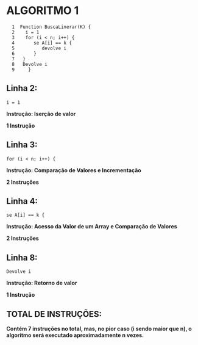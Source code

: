 # ALGORITMO 1

```http
  1  Function BuscaLinerar(K) {
  2    i = 1
  3    for (i < n; i++) {
  4       se A[i] == k {
  5          devolve i
  6       }
  7   }
  8   Devolve i
  9     }
```

## Linha 2: 
```http
i = 1
```
**Instrução: Iserção de valor**

**1 Instrução**


## Linha 3:
```http
for (i < n; i++) {
```
**Instrução: Comparação de Valores e Incrementação**

**2 Instruções**


## Linha 4:
```http
se A[i] == k {
```
**Instrução: Acesso da Valor de um Array e Comparação de Valores**

**2 Instruções**


## Linha 8:
```http
Devolve i
```
**Instrução: Retorno de valor**

**1 Instrução**

## TOTAL DE INSTRUÇÕES:

**Contém 7 instruções no total, mas, no pior caso (i sendo maior que n), o algoritmo será executado aproximadamente n vezes.**
